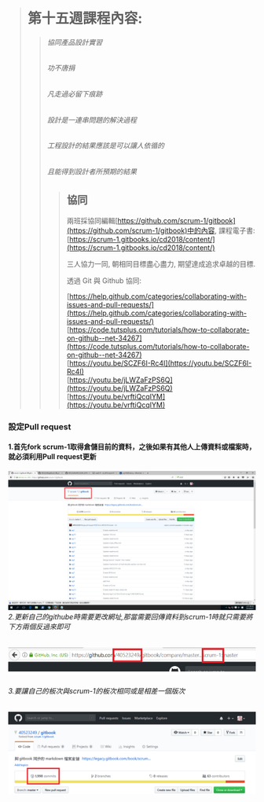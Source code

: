 > # 第十五週課程內容:
>
> > ###### 協同產品設計實習
> >
> > ###### 功不唐捐
> >
> > ###### 凡走過必留下痕跡
> >
> > ###### 設計是一連串問題的解決過程
> >
> > ###### 工程設計的結果應該是可以讓人依循的
> >
> > ###### 且能得到設計者所預期的結果
> >
> > > ## 協同
> > >
> > > 兩班採協同編輯[https://github.com/scrum-1/gitbook](https://github.com/scrum-1/gitbook)中的內容, 課程電子書:[https://scrum-1.gitbooks.io/cd2018/content/](https://scrum-1.gitbooks.io/cd2018/content/)
> > >
> > > 三人協力一同, 朝相同目標盡心盡力, 期望達成追求卓越的目標.
> > >
> > > 透過 Git 與 Github 協同:
> > >
> > > [https://help.github.com/categories/collaborating-with-issues-and-pull-requests/](https://help.github.com/categories/collaborating-with-issues-and-pull-requests/)  
> > > [https://code.tutsplus.com/tutorials/how-to-collaborate-on-github--net-34267](https://code.tutsplus.com/tutorials/how-to-collaborate-on-github--net-34267)  
> > > [https://youtu.be/SCZF6I-Rc4I](https://youtu.be/SCZF6I-Rc4I)  
> > > [https://youtu.be/jLWZaFzPS6Q](https://youtu.be/jLWZaFzPS6Q)  
> > > [https://youtu.be/vrftiQcqIYM](https://youtu.be/vrftiQcqIYM)

### 設定Pull request

#### 1.首先fork scrum-1取得倉儲目前的資料，之後如果有其他人上傳資料或檔案時，就必須利用Pull request更新

###### ![](/assets/2.png)2.更新自己的githube時需要更改網址,那當需要回傳資料到scrum-1時就只需要將下方兩個反過來即可

![](/assets/6.png)

###### 3.要讓自己的板次與scrum-1的板次相同或是相差一個版次

![](/assets/5.png)

